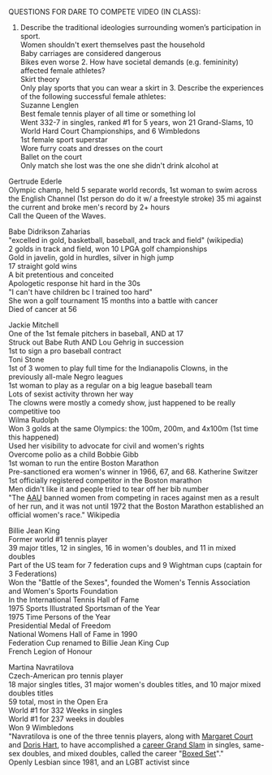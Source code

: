QUESTIONS FOR DARE TO COMPETE VIDEO (IN CLASS):
 
1. Describe the traditional ideologies surrounding women’s participation in sport.  
Women shouldn't exert themselves past the household  
Baby carriages are considered dangerous  
Bikes even worse   2. How have societal demands (e.g. femininity) affected female athletes?  
Skirt theory  
Only play sports that you can wear a skirt in   3. Describe the experiences of the following successful female athletes:  
Suzanne Lenglen  
Best female tennis player of all time or something lol  
Went 332-7 in singles, ranked #1 for 5 years, won 21 Grand-Slams, 10 World Hard Court Championships, and 6 Wimbledons  
1st female sport superstar  
Wore furry coats and dresses on the court  
Ballet on the court  
Only match she lost was the one she didn't drink alcohol at  
 
Gertrude Ederle  
Olympic champ, held 5 separate world records, 1st woman to swim across the English Channel (1st person do do it w/ a freestyle stroke) 35 mi against the current and broke men's record by 2+ hours  
Call the Queen of the Waves.
 
Babe Didrikson Zaharias  
"excelled in gold, basketball, baseball, and track and field" (wikipedia)  
2 golds in track and field, won 10 LPGA golf championships  
Gold in javelin, gold in hurdles, silver in high jump  
17 straight gold wins  
A bit pretentious and conceited  
Apologetic response hit hard in the 30s  
"I can't have children bc I trained too hard"  
She won a golf tournament 15 months into a battle with cancer  
Died of cancer at 56
 
Jackie Mitchell  
One of the 1st female pitchers in baseball, AND at 17  
Struck out Babe Ruth AND Lou Gehrig in succession  
1st to sign a pro baseball contract     
Toni Stone  
1st of 3 women to play full time for the Indianapolis Clowns, in the previously all-male Negro leagues  
1st woman to play as a regular on a big league baseball team  
Lots of sexist activity thrown her way  
The clowns were mostly a comedy show, just happened to be really competitive too  
Wilma Rudolph  
Won 3 golds at the same Olympics: the 100m, 200m, and 4x100m (1st time this happened)  
Used her visibility to advocate for civil and women's rights  
Overcome polio as a child   Bobbie Gibb  
1st woman to run the entire Boston Marathon  
Pre-sanctioned era women's winner in 1966, 67, and 68.   Katherine Switzer  
1st officially registered competitor in the Boston marathon  
Men didn't like it and people tried to tear off her bib number  
"The [AAU](https://en.wikipedia.org/wiki/Amateur_Athletic_Union) banned women from competing in races against men as a result of her run, and it was not until 1972 that the Boston Marathon established an official women's race." Wikipedia  
 
Billie Jean King  
Former world #1 tennis player  
39 major titles, 12 in singles, 16 in women's doubles, and 11 in mixed doubles  
Part of the US team for 7 federation cups and 9 Wightman cups (captain for 3 Federations)  
Won the "Battle of the Sexes", founded the Women's Tennis Association and Women's Sports Foundation  
In the International Tennis Hall of Fame  
1975 Sports Illustrated Sportsman of the Year  
1975 Time Persons of the Year  
Presidential Medal of Freedom  
National Womens Hall of Fame in 1990  
Federation Cup renamed to Billie Jean King Cup  
French Legion of Honour  
 
Martina Navratilova  
Czech-American pro tennis player  
18 major singles titles, 31 major women's doubles titles, and 10 major mixed doubles titles  
59 total, most in the Open Era  
World #1 for 332 Weeks in singles  
World #1 for 237 weeks in doubles  
Won 9 Wimbledons  
"Navratilova is one of the three tennis players, along with [Margaret Court](https://en.wikipedia.org/wiki/Margaret_Court) and [Doris Hart](https://en.wikipedia.org/wiki/Doris_Hart), to have accomplished a [career Grand Slam](https://en.wikipedia.org/wiki/Grand_Slam_(tennis)#Career_Grand_Slam) in singles, same-sex doubles, and mixed doubles, called the career "[Boxed Set](https://en.wikipedia.org/wiki/Grand_Slam_(tennis)#Boxed_Set)"."  
Openly Lesbian since 1981, and an LGBT activist since